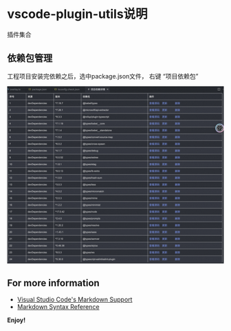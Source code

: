 # vscode-plugin-utils说明

插件集合

## 依赖包管理

工程项目安装完依赖之后，选中package.json文件， 右键 “项目依赖包”

![avatar](./image/dep-handle.png)

## For more information

* [Visual Studio Code's Markdown Support](http://code.visualstudio.com/docs/languages/markdown)
* [Markdown Syntax Reference](https://help.github.com/articles/markdown-basics/)

**Enjoy!**
